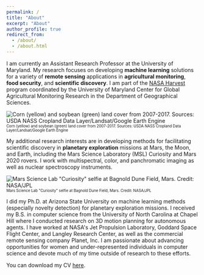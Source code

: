 ```yaml
---
permalink: /
title: "About"
excerpt: "About"
author_profile: true
redirect_from: 
  - /about/
  - /about.html
---
```


I am currently an Assistant Research Professor at the University of Maryland. My research focuses on developing **machine learning** solutions for a variety of **remote sensing** applications in **agricultural monitoring**, **food security**, and **scientific discovery**. I am part of the [NASA Harvest](https://nasaharvest.org/) program coordinated by the University of Maryland Center for Global Agricultural Monitoring Research in the Department of Geographical Sciences.

![Corn (yellow) and soybean (green) land cover from 2007-2017. Sources: USDA NASS Cropland Data Layer/Landsat/Google Earth Engine](http://hannah-rae.github.io/images/2007-2017_CDL.gif)
<br><sub><sup>Corn (yellow) and soybean (green) land cover from 2007-2017. Sources: USDA NASS Cropland Data Layer/Landsat/Google Earth Engine</sup></sub>

My additional research interests are in developing methods for facilitating scientific discovery in **planetary exploration** missions at Mars, the Moon, and Earth, including the Mars Science Laboratory (MSL) Curiosity and Mars 2020 rovers. I work with multispectral, color, and panchromatic imaging as well as nuclear spectroscopy instruments. 

![Mars Science Lab "Curiosity" selfie at Bagnold Dune Field, Mars. Credit: NASA/JPL](http://hannah-rae.github.io/images/msl-selfie.jpg)
<br><sub><sup>Mars Science Lab "Curiosity" selfie at Bagnold Dune Field, Mars. Credit: NASA/JPL</sup></sub>

I did my Ph.D. at Arizona State University on machine learning methods (especially novelty detection) for planetary exploration missions. I received my B.S. in computer science from the University of North Carolina at Chapel Hill where I conducted research on 3D motion planning for autonomous agents. I have worked at NASA's Jet Propulsion Laboratory, Goddard Space Flight Center, and Langley Research Center, as well as the commercial remote sensing company Planet, Inc. I am passionate about advancing opportunities for women and under-represented individuals in computer science and devote much of my time outside of research to these efforts. 

You can download my CV [here](http://hannah-rae.github.io/files/Kerner_Hannah_CV.pdf).
